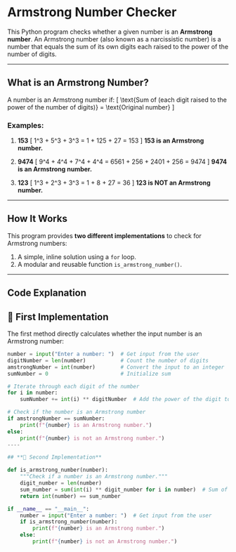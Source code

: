 # Armstrong Number Checker

This Python program checks whether a given number is an **Armstrong number**. An Armstrong number (also known as a narcissistic number) is a number that equals the sum of its own digits each raised to the power of the number of digits.

---

## **What is an Armstrong Number?**
A number is an Armstrong number if:
\[
\text{Sum of (each digit raised to the power of the number of digits)} = \text{Original number}
\]

### Examples:
1. **153**
   \[
   1^3 + 5^3 + 3^3 = 1 + 125 + 27 = 153
   \]
   **153 is an Armstrong number.**

2. **9474**
   \[
   9^4 + 4^4 + 7^4 + 4^4 = 6561 + 256 + 2401 + 256 = 9474
   \]
   **9474 is an Armstrong number.**

3. **123**
   \[
   1^3 + 2^3 + 3^3 = 1 + 8 + 27 = 36
   \]
   **123 is NOT an Armstrong number.**

---

## **How It Works**
This program provides **two different implementations** to check for Armstrong numbers:
1. A simple, inline solution using a `for` loop.
2. A modular and reusable function `is_armstrong_number()`.

---

## **Code Explanation**

## **🔴 First Implementation**
The first method directly calculates whether the input number is an Armstrong number:
```python
number = input("Enter a number: ")  # Get input from the user
digitNumber = len(number)           # Count the number of digits
amstrongNumber = int(number)        # Convert the input to an integer
sumNumber = 0                       # Initialize sum

# Iterate through each digit of the number
for i in number:
    sumNumber += int(i) ** digitNumber  # Add the power of the digit to the sum

# Check if the number is an Armstrong number
if amstrongNumber == sumNumber:
    print(f"{number} is an Armstrong number.")
else:
    print(f"{number} is not an Armstrong number.")
----

## **🔴 Second Implementation**

def is_armstrong_number(number):
    """Check if a number is an Armstrong number."""
    digit_number = len(number)
    sum_number = sum(int(i) ** digit_number for i in number)  # Sum of powers
    return int(number) == sum_number

if __name__ == "__main__":
    number = input("Enter a number: ")  # Get input from the user
    if is_armstrong_number(number):
        print(f"{number} is an Armstrong number.")
    else:
        print(f"{number} is not an Armstrong number.")